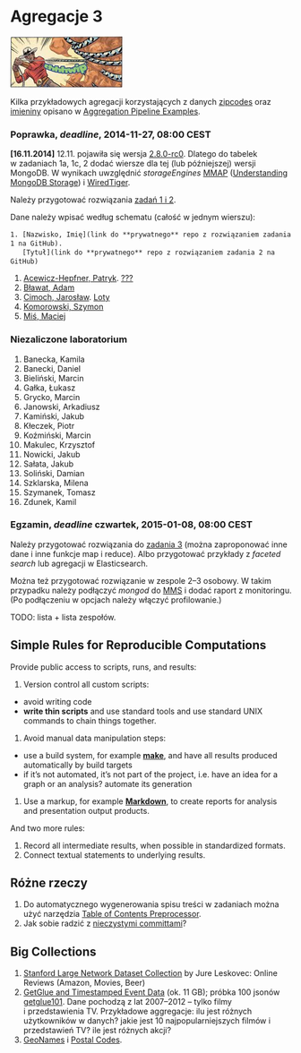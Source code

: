 # Agregacje 3

![Data Wranglers](images/data-wrangler.jpg)

Kilka przykładowych agregacji korzystających z danych
[zipcodes](http://media.mongodb.org/zips.json) oraz
[imieniny](data/wbzyl/imieniny.csv) opisano w [Aggregation Pipeline Examples](Aggregations_in_JS.md).

### Poprawka, *deadline*, 2014-11-27, 08:00 CEST

**[16.11.2014]** 12.11. pojawiła się wersja [2.8.0-rc0](http://docs.mongodb.org/manual/release-notes/2.8/).
Dlatego do tabelek w zadaniach 1a, 1c, 2 dodać wiersze dla tej (lub późniejszej) wersji MongoDB.
W wynikach uwzględnić *storageEngines*
[MMAP](http://docs.mongodb.org/manual/faq/storage/)
([Understanding MongoDB Storage](http://www.polyspot.com/en/blog/2012/understanding-mongodb-storage/))
i [WiredTiger](http://www.wiredtiger.com/).

Należy przygotować rozwiązania [zadań 1 i 2](http://wbzyl.inf.ug.edu.pl/nosql/zadania).

Dane należy wpisać według schematu (całość w jednym wierszu):

    1. [Nazwisko, Imię](link do **prywatnego** repo z rozwiązaniem zadania 1 na GitHub).
       [Tytuł](link do **prywatnego** repo z rozwiązaniem zadania 2 na GitHub)

1. [Acewicz-Hepfner, Patryk](https://github.com/pacewicz/NoSQLWB/blob/master/Zad1.md). [???](https://github.com/pacewicz/NoSQLWB/blob/master/Zad2.md)
1. [Bławat, Adam](https://github.com/ablawat/technologie-nosql/blob/master/zadanie-1.md)
1. [Cimoch, Jarosław](https://github.com/jcimoch/noSQL-labs). [Loty](https://github.com/jcimoch/noSQL-labs#zad-2)
1. [Komorowski, Szymon](https://github.com/szykom/nosql)
1. [Miś, Maciej](https://github.com/MacMisDev/nosql)

### Niezaliczone laboratorium

1. Banecka, Kamila
1. Banecki, Daniel
1. Bieliński, Marcin
1. Gałka, Łukasz
1. Grycko, Marcin
1. Janowski, Arkadiusz
1. Kamiński, Jakub
1. Kłeczek, Piotr
1. Koźmiński, Marcin
1. Makulec, Krzysztof
1. Nowicki, Jakub
1. Sałata, Jakub
1. Soliński, Damian
1. Szklarska, Milena
1. Szymanek, Tomasz
1. Zdunek, Kamil


### Egzamin, *deadline* czwartek, 2015-01-08, 08:00 CEST

Należy przygotować rozwiązania do
[zadania 3](http://wbzyl.inf.ug.edu.pl/nosql/zadania)
(można zaproponować inne dane i inne funkcje map i reduce).
Albo przygotować przykłady z *faceted search* lub agregacji w Elasticsearch.

Można też przygotować rozwiązanie w zespole 2–3 osobowy.
W takim przypadku należy podłączyć *mongod* do
[MMS](https://mms.mongodb.com) i dodać raport z monitoringu.
(Po podłączeniu w opcjach należy włączyć profilowanie.)


TODO: lista + lista zespołów.



## Simple Rules for Reproducible Computations

Provide public access to scripts, runs, and results:

1. Version control all custom scripts:
  - avoid writing code
  - **write thin scripts** and use standard tools and use standard UNIX
    commands to chain things together.
1. Avoid manual data manipulation steps:
  - use a build system, for example [**make**](http://bost.ocks.org/mike/make/),
    and have all results produced automatically by build targets
  - if it’s not automated, it’s not part of the project,
    i.e. have an idea for a graph or an analysis?
    automate its generation
1. Use a markup, for example
   [**Markdown**](http://daringfireball.net/projects/markdown/syntax),
   to create reports for analysis and presentation output products.

And two more rules:

1. Record all intermediate results, when possible in standardized formats.
1. Connect textual statements to underlying results.


## Różne rzeczy

1. Do automatycznego wygenerowania spisu treści w zadaniach można użyć narzędzia
[Table of Contents Preprocessor](https://github.com/aslushnikov/table-of-contents-preprocessor).
1. Jak sobie radzić z [nieczystymi committami](Git_Pull_Requests.md)?


## Big Collections

1. [Stanford Large Network Dataset Collection](https://snap.stanford.edu/data/)
by Jure Leskovec: Online Reviews (Amazon, Movies, Beer)
1. [GetGlue and Timestamped Event Data](http://getglue-data.s3.amazonaws.com/getglue_sample.tar.gz)
(ok. 11 GB); próbka 100 jsonów [getglue101](/data/wbzyl/getglue101.json).
Dane pochodzą z lat 2007–2012 – tylko filmy i przedstawienia TV.
Przykładowe aggregacje: ilu jest różnych użytkowników
w danych? jakie jest 10 najpopularniejszych filmów i przedstawień TV?
ile jest różnych akcji?
1. [GeoNames](http://www.geonames.org/export/) i [Postal Codes](http://www.geonames.org/postal-codes/).
